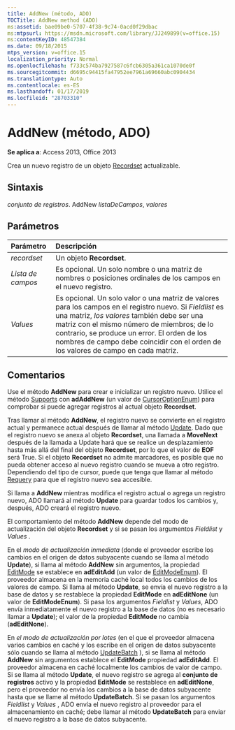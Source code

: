```yaml
---
title: AddNew (método, ADO)
TOCTitle: AddNew method (ADO)
ms:assetid: bae09be0-5707-4f38-9c74-0acd0f29dbac
ms:mtpsurl: https://msdn.microsoft.com/library/JJ249899(v=office.15)
ms:contentKeyID: 48547384
ms.date: 09/18/2015
mtps_version: v=office.15
localization_priority: Normal
ms.openlocfilehash: f733c574ba7927587c6fcb6305a361ca1070de0f
ms.sourcegitcommit: d6695c94415fa47952ee7961a69660abc0904434
ms.translationtype: Auto
ms.contentlocale: es-ES
ms.lasthandoff: 01/17/2019
ms.locfileid: "28703310"
---
```

# <a name="addnew-method-ado"></a>AddNew (método, ADO)

**Se aplica a**: Access 2013, Office 2013

Crea un nuevo registro de un objeto [Recordset](recordset-object-ado.md) actualizable.

## <a name="syntax"></a>Sintaxis

*conjunto de registros*. AddNew *listaDeCampos*, *valores*

## <a name="parameters"></a>Parámetros

|Parámetro|Descripción|
|:--------|:----------|
|*recordset* |Un objeto **Recordset**.|
|*Lista de campos* |Es opcional. Un solo nombre o una matriz de nombres o posiciones ordinales de los campos en el nuevo registro.|
|*Values* |Es opcional. Un solo valor o una matriz de valores para los campos en el registro nuevo. Si *Fieldlist* es una matriz, *los valores* también debe ser una matriz con el mismo número de miembros; de lo contrario, se produce un error. El orden de los nombres de campo debe coincidir con el orden de los valores de campo en cada matriz.|

## <a name="remarks"></a>Comentarios

Use el método **AddNew** para crear e inicializar un registro nuevo. Utilice el método [Supports](supports-method-ado.md) con **adAddNew** (un valor de [CursorOptionEnum](cursoroptionenum.md)) para comprobar si puede agregar registros al actual objeto **Recordset**.

Tras llamar al método **AddNew**, el registro nuevo se convierte en el registro actual y permanece actual después de llamar al método [Update](update-method-ado.md). Dado que el registro nuevo se anexa al objeto **Recordset**, una llamada a **MoveNext** después de la llamada a Update hará que se realice un desplazamiento hasta más allá del final del objeto **Recordset**, por lo que el valor de **EOF** será True. Si el objeto **Recordset** no admite marcadores, es posible que no pueda obtener acceso al nuevo registro cuando se mueva a otro registro. Dependiendo del tipo de cursor, puede que tenga que llamar al método [Requery](requery-method-ado.md) para que el registro nuevo sea accesible.

Si llama a **AddNew** mientras modifica el registro actual o agrega un registro nuevo, ADO llamará al método **Update** para guardar todos los cambios y, después, ADO creará el registro nuevo.

El comportamiento del método **AddNew** depende del modo de actualización del objeto **Recordset** y si se pasan los argumentos *Fieldlist* y *Values* .

En el *modo de actualización inmediata* (donde el proveedor escribe los cambios en el origen de datos subyacente cuando se llama al método **Update**), si llama al método **AddNew** sin argumentos, la propiedad [EditMode](editmode-property-ado.md) se establece en **adEditAdd** (un valor de [EditModeEnum](editmodeenum.md)). El proveedor almacena en la memoria caché local todos los cambios de los valores de campo. Si llama al método **Update**, se envía el nuevo registro a la base de datos y se restablece la propiedad **EditMode** en **adEditNone** (un valor de **EditModeEnum**). Si pasa los argumentos *Fieldlist* y *Values*, ADO envía inmediatamente el nuevo registro a la base de datos (no es necesario llamar a **Update**); el valor de la propiedad **EditMode** no cambia (**adEditNone**).

En *el modo de actualización por lotes* (en el que el proveedor almacena varios cambios en caché y los escribe en el origen de datos subyacente sólo cuando se llama al método [UpdateBatch](updatebatch-method-ado.md) ), si se llama al método **AddNew** sin argumentos establece el **EditMode** propiedad **adEditAdd**. El proveedor almacena en caché localmente los cambios de valor de campo. Si se llama al método **Update**, el nuevo registro se agrega al **conjunto de registros** activo y la propiedad **EditMode** se restablece en **adEditNone**, pero el proveedor no envía los cambios a la base de datos subyacente hasta que se llame al método **UpdateBatch**. Si se pasan los argumentos *Fieldlist* y *Values* , ADO envía el nuevo registro al proveedor para el almacenamiento en caché; debe llamar al método **UpdateBatch** para enviar el nuevo registro a la base de datos subyacente.

